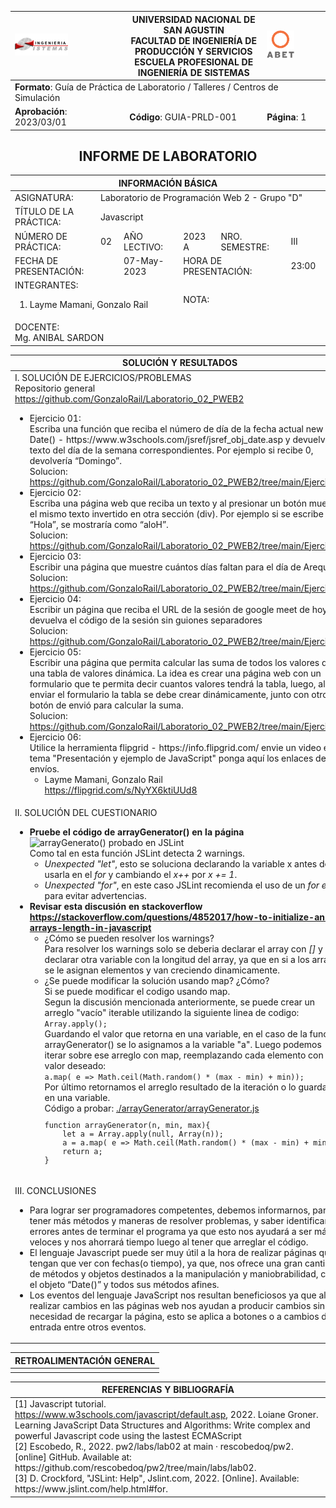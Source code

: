 <table>
    <theader>
        <tr>
            <td><img src="https://github.com/rescobedoq/pw2/blob/main/epis.png?raw=true" alt="EPIS" style="width:50%; height:auto"/></td>
            <th align="center">
                <span style="font-weight:bold;">UNIVERSIDAD NACIONAL DE SAN AGUSTIN</span><br />
                <span style="font-weight:bold;">FACULTAD DE INGENIERÍA DE PRODUCCIÓN Y SERVICIOS</span><br />
                <span style="font-weight:bold;">ESCUELA PROFESIONAL DE INGENIERÍA DE SISTEMAS</span>
            </th>
            <td><img src="https://github.com/rescobedoq/pw2/blob/main/abet.png?raw=true" alt="ABET" style="width:50%; height:auto"/></td>
        </tr>
    </theader>
    <tbody>
        <tr><td colspan="3"><span style="font-weight:bold;">Formato</span>: Guía de Práctica de Laboratorio / Talleres / Centros de Simulación</td></tr>
        <tr><td><span style="font-weight:bold;">Aprobación</span>:  2023/03/01</td><td><span style="font-weight:bold;">Código</span>: GUIA-PRLD-001</td><td><span style="font-weight:bold;">Página</span>: 1</td></tr>
    </tbody>
</table>
</div>
<div align="center">
    <span style="font-weight:bold;"><h2>INFORME DE LABORATORIO</h2></span>
</div>


<table>
<theader>
    <tr><th colspan="6" style="width:50%; height:auto; text-align:center">INFORMACIÓN BÁSICA</th></tr>
</theader>
<tbody>
    <tr>
        <td>ASIGNATURA:</td><td colspan="5">Laboratorio de Programación Web 2 - Grupo "D"</td>
    </tr>
    <tr>
        <td>TÍTULO DE LA PRÁCTICA:</td><td colspan="5">Javascript</td>
    </tr>
    <tr>
        <td>NÚMERO DE PRÁCTICA:</td><td>02</td><td>AÑO LECTIVO:</td><td>2023 A</td><td>NRO. SEMESTRE:</td><td>III</td>
    </tr>
    <tr>
        <td colspan="2">FECHA DE PRESENTACIÓN:</td><td>07-May-2023</td><td colspan="2">HORA DE PRESENTACIÓN:</td><td>23:00</td>
    </tr>
    <tr>
        <td colspan="3">INTEGRANTES:
        <ol>
        <li>Layme Mamani, Gonzalo Rail</li>
        </ol>
        </td>
        <td colspan="2"> NOTA:</td>
        <td>     </td>
    </tr>
    <tr>
        <td colspan="6">DOCENTE:<br>
        Mg. ANIBAL SARDON
        </td>
    </tr>
</tdbody>
</table>

<table>
    <theader>
        <tr>
            <th style="text-align:center">SOLUCIÓN Y RESULTADOS</th>
        </tr>
    </theader>
    <tbody>
        <tr>
            <td>
            I. SOLUCIÓN DE EJERCICIOS/PROBLEMAS<br>
                    Repositorio general<br>
                    <a href="https://github.com/GonzaloRail/Laboratorio_02_PWEB2">https://github.com/GonzaloRail/Laboratorio_02_PWEB2</a>
            <ul>
                <li>
                    Ejercicio 01:<br>
                    Escriba una función que reciba el número de día de la fecha actual new Date() - https://www.w3schools.com/jsref/jsref_obj_date.asp y devuelva el texto del día de la semana correspondientes. Por ejemplo si recibe 0, devolvería “Domingo”.<br>
                    Solucion: <a href="https://github.com/GonzaloRail/Laboratorio_02_PWEB2/tree/main/Ejercicio1">https://github.com/GonzaloRail/Laboratorio_02_PWEB2/tree/main/Ejercicio1</a>
                </li>
                <li>
                    Ejercicio 02:<br>
                    Escriba una página web que reciba un texto y al presionar un botón muestre el mismo texto invertido en otra sección (div). Por ejemplo si se escribe “Hola”, se mostraría como “aloH”.<br>
                    Solucion: <a href="https://github.com/GonzaloRail/Laboratorio_02_PWEB2/tree/main/Ejercicio2">https://github.com/GonzaloRail/Laboratorio_02_PWEB2/tree/main/Ejercicio2</a>
                </li>
                <li>
                    Ejercicio 03:<br>
                    Escribir una página que muestre cuántos días faltan para el día de Arequipa!<br>
                    Solucion: <a href="https://github.com/GonzaloRail/Laboratorio_02_PWEB2/tree/main/Ejercicio3">https://github.com/GonzaloRail/Laboratorio_02_PWEB2/tree/main/Ejercicio3</a>
                </li>
                <li>
                    Ejercicio 04:<br>
                    Escribir un página que reciba el URL de la sesión de google meet de hoy y devuelva el código de la sesión sin guiones separadores<br>
                    Solucion: <a href="https://github.com/GonzaloRail/Laboratorio_02_PWEB2/tree/main/Ejercicio4">https://github.com/GonzaloRail/Laboratorio_02_PWEB2/tree/main/Ejercicio4</a>
                </li>
                <li>
                    Ejercicio 05:<br>
                    Escribir una página que permita calcular las suma de todos los valores de una tabla de valores dinámica. La idea es crear una página web con un formulario que te permita decir cuantos valores tendrá la tabla, luego, al enviar el formulario la tabla se debe crear dinámicamente, junto con otro botón de envió para calcular la suma.<br>
                    Solucion: <a href="https://github.com/GonzaloRail/Laboratorio_02_PWEB2/tree/main/Ejercicio5">https://github.com/GonzaloRail/Laboratorio_02_PWEB2/tree/main/Ejercicio5</a>
                </li>
                <li>
                    Ejercicio 06:<br>
                    Utilice la herramienta flipgrid - https://info.flipgrid.com/ envie un video en el tema "Presentación y ejemplo de JavaScript" ponga aquí los enlaces de sus envíos.
                    <ul>
                        <li>
                            Layme Mamani, Gonzalo Rail<br>
                            <a href="https://flipgrid.com/s/NyYX6ktiUUd8">https://flipgrid.com/s/NyYX6ktiUUd8</a>
                        </li>
                    </ul>
                </li>
            </ul>
            </td>
        </tr>
        <tr>
            <td>
            II. SOLUCIÓN DEL CUESTIONARIO<br>
                <ul>
                    <li>
                        <b>Pruebe el código de arrayGenerator() en la página</b><br>
                        <img src="JSLint.jpg" alt="arrayGenerato() probado en JSLint"><br>
                        Como tal en esta función JSLint detecta 2 warnings.
                        <ul>
                            <li><i>Unexpected "let"</i>, esto se soluciona declarando la variable x antes de usarla en el  <i>for</i>  y cambiando el  <i>x++</i>  por  <i>x += 1</i>.</li>
                            <li><i>Unexpected "for"</i>, en este caso JSLint recomienda el uso de un  <i>for each</i>  para evitar advertencias.</li>
                        </ul> 
                    </li>
                    <li>
                        <b>Revisar esta discusión en stackoverflow<br>
                        <a href="https://stackoverflow.com/questions/4852017/how-to-initialize-an-arrays-length-in-javascript">https://stackoverflow.com/questions/4852017/how-to-initialize-an-arrays-length-in-javascript</a></b>
                        <ul>
                            <li>¿Cómo se pueden resolver los warnings?</li>Para resolver los warnings solo se deberia declarar el array con <i>[]</i> y declarar otra variable con la longitud del array, ya que en si a los arrays se le asignan elementos y van creciendo dinamicamente.
                            <li>¿Se puede modificar la solución usando map? ¿Cómo?</li>
							Si se puede modificar el codigo usando map.<br>
							Segun la discusión mencionada anteriormente, se puede crear un arreglo "vacío" iterable utilizando la siguiente linea de codigo:<br>
							<code>Array.apply();</code><br>
							Guardando el valor que retorna en una variable, en el caso de la función arrayGenerator() se lo asignamos a la variable "a".
							Luego podemos iterar sobre ese arreglo con map, reemplazando cada elemento con el valor deseado:<br>
							<code>a.map( e => Math.ceil(Math.random() * (max - min) + min));</code><br>
							Por último retornamos el arreglo resultado de la iteración o lo guardamos en una variable.<br>
							Código a probar: <a href="https://github.com/JessHV/Pw2-Lab02/blob/main/arrayGenerator/arrayGenerator.js">./arrayGenerator/arrayGenerator.js</a><br>
                            <code><pre>
function arrayGenerator(n, min, max){
	let a = Array.apply(null, Array(n));
	a = a.map( e => Math.ceil(Math.random() * (max - min) + min));
	return a;
}
                            </pre></code>
                        </ul>
                    </li>
                </ul>
            </td>
        </tr>
        <tr>
            <td>
            III. CONCLUSIONES<br>
                <ul>
                    <li>Para lograr ser programadores competentes, debemos informarnos, para tener más métodos y maneras de resolver problemas,  y saber identificar los errores antes de terminar el programa ya que esto nos ayudará a ser más veloces y nos ahorrará tiempo luego al tener que arreglar el código.</li>
                    <li>El lenguaje Javascript puede ser muy útil a la hora de realizar páginas que tengan que ver con fechas(o tiempo), ya que, nos ofrece una gran cantidad de métodos y objetos destinados a la manipulación y maniobrabilidad, como el objeto “Date()” y todos sus métodos afines.</li>
                    <li>Los eventos del lenguaje JavaScript nos resultan beneficiosos ya que al realizar cambios en las páginas web nos ayudan a producir cambios sin la necesidad de recargar la página, esto se aplica a botones o a cambios de entrada entre otros eventos.</li>
                </ul>
            </td>
        </tr>
    </tbody>
</table>

<table>
    <theader>
        <tr>
            <th style="text-align:center">RETROALIMENTACIÓN GENERAL</th>
        </tr>
    </theader>
    <tbody>
        <tr>
            <td>
            </td>
        </tr>
    </tbody>
</table>

<table>
    <theader>
        <tr>
            <th style="text-align:center">REFERENCIAS Y BIBLIOGRAFÍA</th>
        </tr>
    </theader>
    <tbody>
        <tr>
            <td>
                [1] Javascript tutorial. <a href="https://www.w3schools.com/javascript/default.asp">https://www.w3schools.com/javascript/default.asp</a>, 2022.
                Loiane Groner. Learning JavaScript Data Structures and Algorithms: Write complex and powerful Javascript code using the lastest ECMAScript<br>
                [2] Escobedo, R., 2022. pw2/labs/lab02 at main · rescobedoq/pw2. [online] GitHub. Available at: https://github.com/rescobedoq/pw2/tree/main/labs/lab02.<br>
                [3] D. Crockford, "JSLint: Help", Jslint.com, 2022. [Online]. Available: https://www.jslint.com/help.html#for.
            </td>
        </tr>
    </tbody>
</table>
